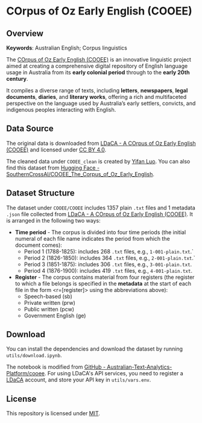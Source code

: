 # COrpus of Oz Early English (COOEE)

## Overview

**Keywords**: Australian English; Corpus linguistics

The [COrpus of Oz Early English (COOEE)](https://researchdata.edu.au/corpus-oz-early-english/2013) is an innovative linguistic project aimed at creating a comprehensive digital repository of English language usage in Australia from its **early colonial period** through to the **early 20th century**. 

It compiles a diverse range of texts, including **letters**, **newspapers**, **legal documents**, **diaries**, and **literary works**, offering a rich and multifaceted perspective on the language used by Australia’s early settlers, convicts, and indigenous peoples interacting with English. 


## Data Source

The original data is downloaded from [LDaCA - A COrpus of Oz Early English (COOEE)](https://data.ldaca.edu.au/collection?id=arcp%3A%2F%2Fname%2Cdoi10.26180%252F23961609&_crateId=arcp%3A%2F%2Fname%2Cdoi10.26180%252F23961609) and licensed under [CC BY 4.0](https://creativecommons.org/licenses/by/4.0/deed.en).

The cleaned data under `COOEE_clean` is created by [Yifan Luo](https://github.com/iamyifan). You can also find this dataset from [Hugging Face - SouthernCrossAI/COOEE_The_Corpus_of_Oz_Early_English](https://huggingface.co/datasets/SouthernCrossAI/COOEE_The_Corpus_of_Oz_Early_English).


## Dataset Structure

The dataset under `COOEE/COOEE` includes 1357 plain `.txt` files and 1 metadata `.json` file collected from [LDaCA - A COrpus of Oz Early English (COOEE)](https://data.ldaca.edu.au/collection?id=arcp%3A%2F%2Fname%2Cdoi10.26180%252F23961609&_crateId=arcp%3A%2F%2Fname%2Cdoi10.26180%252F23961609). It is arranged in the following two ways:

- **Time period** - The corpus is divided into four time periods (the initial numeral of each file name indicates the period from which the document comes): 
  - Period 1 (1788-1825): includes 268 `.txt` files, e.g., `1-001-plain.txt`.`
  - Period 2 (1826-1850): includes 364 `.txt` files, e.g., `2-001-plain.txt`.`
  - Period 3 (1851-1875): includes 306 `.txt` files, e.g., `3-001-plain.txt`.
  - Period 4 (1876-1900): includes 419 `.txt` files, e.g., `4-001-plain.txt`.
- **Register** - The corpus contains material from four registers (the register to which a file belongs is specified in the **metadata** at the start of each file in the form <r=[register]> using the abbreviations above):
  - Speech-based (sb)
  - Private written (prw)
  - Public written (pcw)
  - Government English (ge)


## Download

You can install the dependencies and download the dataset by running `utils/download.ipynb`. 

The notebook is modified from [GitHub - Australian-Text-Analytics-Platform/cooee](https://github.com/Australian-Text-Analytics-Platform/cooee). For using LDaCA's API services, you need to register a [LDaCA](https://data.ldaca.edu.au/) account, and store your API key in `utils/vars.env`.


## License

This repository is licensed under [MIT](https://opensource.org/license/mit).
